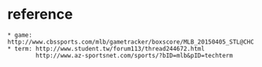 # reference
	* game: http://www.cbssports.com/mlb/gametracker/boxscore/MLB_20150405_STL@CHC
	* term: http://www.student.tw/forum113/thread244672.html
			http://www.az-sportsnet.com/sports/?bID=mlb&pID=techterm

